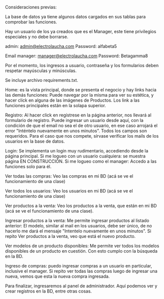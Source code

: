 Consideraciones previas:

La base de datos ya tiene algunos datos cargados en sus tablas para comprobar las funciones.

Hay un usuario de los ya creados que es el Manager, este tiene privilegios especiales y no debe borrarse.

admin: admin@electrolaucha.com
Password: alfabeta5

Email manager: manager@electrolaucha.com
Password: Betagamma8

Por el momento, los ingresos a usuario, contraseña y los formularios deben respetar mayúsculas y minúsculas.

Se incluye archivo requirements.txt.

Home: es la vista principal, donde se presenta el negocio y hay links hacia las demás funciones:
Puede navegar por la misma para ver su estética, y hacer click en alguna de las imágenes de Productos.
Los link a las funciones principales están en la solapa superior.

Registro: Al hacer click en regístrese en la página anterior, nos llevará al formulario de registro.
Puede ingresar un usuario desde aquí, con la condición de que el email no sea el de otro usuario, en ese caso arrojará el error "Inténtelo nuevamente en unos minutos". Todos los campos son requeridos. Para el caso que nos compete, sírvase verificar los mails de los usuarios en la base de datos.

Login: Se implementa un login muy rudimentario, accediendo desde la página principal.
Si me logueo con un usuario cualquiera: se muestra página EN CONSTRUCCIÓN.
Si me logueo como el manager: Accedo a las funciones solo para él.

Ver todas las compras: Veo las compras en mi BD (acá se ve el funcionamiento de una clase)

Ver todos los usuarios: Veo los usuarios en mi BD (acá se ve el funcionamiento de una clase)

Ver productos a la venta: Veo los productos a la venta, que están en mi BD (acá se ve el funcionamiento de una clase).

Ingresar productos a la venta: Me permite ingresar productos al listado anterior:
El modelo, similar al mail en los usuarios, debe ser único, de no hacerlo me dará el mensaje "Intentelo nuevamente en unos minutos". Si repito Ver productos a la venta, veo que está el nuevo producto.

Ver modelos de un producto disponibles: Me permite ver todos los modelos disponibles de un producto en cuestión. 
Con esto cumplo con la búsqueda en la BD.

Ingreso de compras: puedo ingresar compras a un usuario en particular, inclusive el manager.
Si repito ver todas las compras luego de ingresar una nueva, vemos que esta la nueva compra ingresada.

Para finalizar, ingresaremos al panel de administrador. Aquí podemos ver y crear registros en la BD, entre otras cosas.




